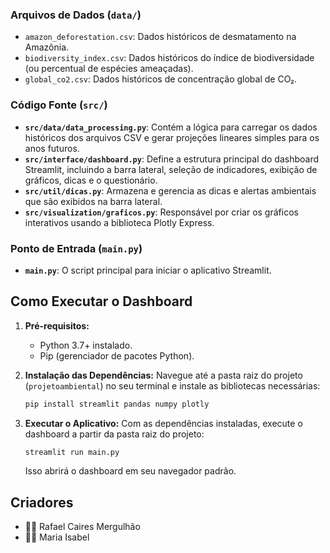 ### Arquivos de Dados (`data/`)

* `amazon_deforestation.csv`: Dados históricos de desmatamento na Amazônia.
* `biodiversity_index.csv`: Dados históricos do índice de biodiversidade (ou percentual de espécies ameaçadas).
* `global_co2.csv`: Dados históricos de concentração global de CO₂.

### Código Fonte (`src/`)

* **`src/data/data_processing.py`**: Contém a lógica para carregar os dados históricos dos arquivos CSV e gerar projeções lineares simples para os anos futuros.
* **`src/interface/dashboard.py`**: Define a estrutura principal do dashboard Streamlit, incluindo a barra lateral, seleção de indicadores, exibição de gráficos, dicas e o questionário.
* **`src/util/dicas.py`**: Armazena e gerencia as dicas e alertas ambientais que são exibidos na barra lateral.
* **`src/visualization/graficos.py`**: Responsável por criar os gráficos interativos usando a biblioteca Plotly Express.

### Ponto de Entrada (`main.py`)

* **`main.py`**: O script principal para iniciar o aplicativo Streamlit.

## Como Executar o Dashboard

1.  **Pré-requisitos:**
    * Python 3.7+ instalado.
    * Pip (gerenciador de pacotes Python).

2.  **Instalação das Dependências:**
    Navegue até a pasta raiz do projeto (`projetoambiental`) no seu terminal e instale as bibliotecas necessárias:
    ```bash
    pip install streamlit pandas numpy plotly
    ```

3.  **Executar o Aplicativo:**
    Com as dependências instaladas, execute o dashboard a partir da pasta raiz do projeto:
    ```bash
    streamlit run main.py
    ```
    Isso abrirá o dashboard em seu navegador padrão.

## Criadores

* 👨‍💻 Rafael Caires Mergulhão
* 👩‍💻 Maria Isabel

